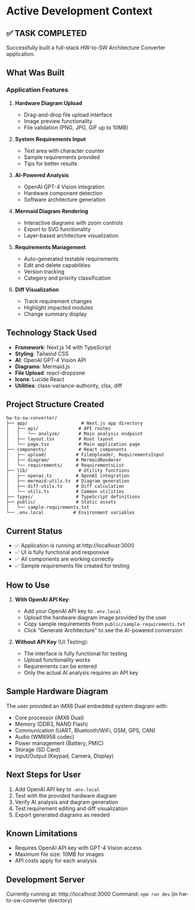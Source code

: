 # Active Development Context

## ✅ TASK COMPLETED

Successfully built a full-stack HW-to-SW Architecture Converter application.

## What Was Built

### Application Features
1. **Hardware Diagram Upload**
   - Drag-and-drop file upload interface
   - Image preview functionality
   - File validation (PNG, JPG, GIF up to 10MB)

2. **System Requirements Input**
   - Text area with character counter
   - Sample requirements provided
   - Tips for better results

3. **AI-Powered Analysis**
   - OpenAI GPT-4 Vision integration
   - Hardware component detection
   - Software architecture generation

4. **Mermaid Diagram Rendering**
   - Interactive diagrams with zoom controls
   - Export to SVG functionality
   - Layer-based architecture visualization

5. **Requirements Management**
   - Auto-generated testable requirements
   - Edit and delete capabilities
   - Version tracking
   - Category and priority classification

6. **Diff Visualization**
   - Track requirement changes
   - Highlight impacted modules
   - Change summary display

## Technology Stack Used
- **Framework**: Next.js 14 with TypeScript
- **Styling**: Tailwind CSS
- **AI**: OpenAI GPT-4 Vision API
- **Diagrams**: Mermaid.js
- **File Upload**: react-dropzone
- **Icons**: Lucide React
- **Utilities**: class-variance-authority, clsx, diff

## Project Structure Created
```
hw-to-sw-converter/
├── app/                    # Next.js app directory
│   ├── api/               # API routes
│   │   └── analyze/       # Main analysis endpoint
│   ├── layout.tsx         # Root layout
│   └── page.tsx           # Main application page
├── components/            # React components
│   ├── upload/           # FileUploader, RequirementsInput
│   ├── diagram/          # MermaidRenderer
│   └── requirements/     # RequirementsList
├── lib/                   # Utility functions
│   ├── openai.ts         # OpenAI integration
│   ├── mermaid-utils.ts  # Diagram generation
│   ├── diff-utils.ts     # Diff calculation
│   └── utils.ts          # Common utilities
├── types/                # TypeScript definitions
├── public/               # Static assets
│   └── sample-requirements.txt
└── .env.local           # Environment variables
```

## Current Status
- ✅ Application is running at http://localhost:3000
- ✅ UI is fully functional and responsive
- ✅ All components are working correctly
- ✅ Sample requirements file created for testing

## How to Use
1. **With OpenAI API Key**:
   - Add your OpenAI API key to `.env.local`
   - Upload the hardware diagram image provided by the user
   - Copy sample requirements from `public/sample-requirements.txt`
   - Click "Generate Architecture" to see the AI-powered conversion

2. **Without API Key** (UI Testing):
   - The interface is fully functional for testing
   - Upload functionality works
   - Requirements can be entered
   - Only the actual AI analysis requires an API key

## Sample Hardware Diagram
The user provided an iMX6 Dual embedded system diagram with:
- Core processor (iMX6 Dual)
- Memory (DDR3, NAND Flash)
- Communication (UART, Bluetooth/WiFi, GSM, GPS, CAN)
- Audio (WM8958 codec)
- Power management (Battery, PMIC)
- Storage (SD Card)
- Input/Output (Keypad, Camera, Display)

## Next Steps for User
1. Add OpenAI API key to `.env.local`
2. Test with the provided hardware diagram
3. Verify AI analysis and diagram generation
4. Test requirement editing and diff visualization
5. Export generated diagrams as needed

## Known Limitations
- Requires OpenAI API key with GPT-4 Vision access
- Maximum file size: 10MB for images
- API costs apply for each analysis

## Development Server
Currently running at: http://localhost:3000
Command: `npm run dev` (in hw-to-sw-converter directory)
